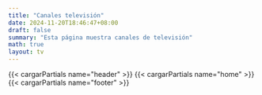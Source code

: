 ```yaml
---
title: "Canales televisión"
date: 2024-11-20T18:46:47+08:00
draft: false
summary: "Esta página muestra canales de televisión"
math: true
layout: tv
---
```

{{< cargarPartials name="header" >}}
{{< cargarPartials name="home" >}}
{{< cargarPartials name="footer" >}}